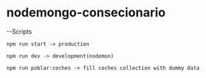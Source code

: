 # nodemongo-consecionario

--Scripts

    npm run start -> production
    
    npm run dev -> development(nodemon)
    
    npm run poblar:coches -> fill coches collection with dummy data
